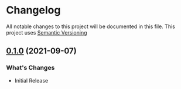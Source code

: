 # Changelog

All notable changes to this project will be documented in this file. This project uses [Semantic Versioning](https://semver.org/)

## [0.1.0](https://github.com/donavanbecker/homebridge-air/releases/tag/v0.1.0) (2021-09-07)

### What's Changes

- Initial Release
